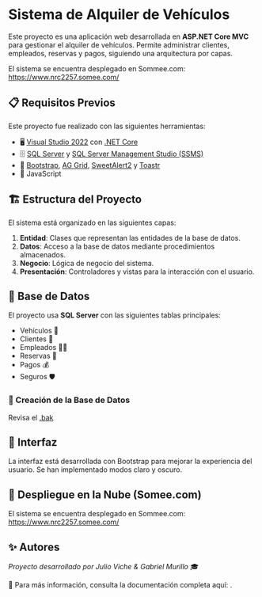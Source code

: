# Sistema de Alquiler de Vehículos

Este proyecto es una aplicación web desarrollada en **ASP.NET Core MVC** para gestionar el alquiler de vehículos. Permite administrar clientes, empleados, reservas y pagos, siguiendo una arquitectura por capas.

El sistema se encuentra desplegado en Sommee.com: https://www.nrc2257.somee.com/

## 📋 Requisitos Previos

Este proyecto fue realizado con las siguientes herramientas:

- 🖥 [Visual Studio 2022](https://visualstudio.microsoft.com/es/) con [.NET Core](https://dotnet.microsoft.com/en-us/download)
- 🗄 [SQL Server](https://www.microsoft.com/es-es/sql-server/sql-server-downloads?msockid=21b775cbdea664c60c25605adfbc6581) y [SQL Server Management Studio (SSMS)](https://learn.microsoft.com/en-us/ssms/download-sql-server-management-studio-ssms)
- 🎨 [Bootstrap](https://getbootstrap.com/), [AG Grid](https://www.ag-grid.com/), [SweetAlert2](https://sweetalert2.github.io/) y [Toastr](https://codeseven.github.io/toastr/)
- 📜 JavaScript

## 🏗 Estructura del Proyecto

El sistema está organizado en las siguientes capas:

1. **Entidad**: Clases que representan las entidades de la base de datos.
2. **Datos**: Acceso a la base de datos mediante procedimientos almacenados.
3. **Negocio**: Lógica de negocio del sistema.
4. **Presentación**: Controladores y vistas para la interacción con el usuario.

## 📌 Base de Datos

El proyecto usa **SQL Server** con las siguientes tablas principales:

- Vehículos 🚗
- Clientes 👤
- Empleados 👨‍💼
- Reservas 📅
- Pagos 💰
- Seguros 🛡

### 📜 Creación de la Base de Datos

Revisa el [.bak]()

## 🎨 Interfaz
La interfaz está desarrollada con Bootstrap para mejorar la experiencia del usuario. Se han implementado modos claro y oscuro.

## 🚀 Despliegue en la Nube (Somee.com)
El sistema se encuentra desplegado en Sommee.com: https://www.nrc2257.somee.com/

## ✨ Autores
*Proyecto desarrollado por Julio Viche & Gabriel Murillo* 🎓

📌 Para más información, consulta la documentación completa aquí: .